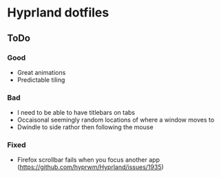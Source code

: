 # Hyprland dotfiles

## ToDo
### Good
 - Great animations
 - Predictable tiling
### Bad
 - I need to be able to have titlebars on tabs
 - Occaisonal seemingly random locations of where a window moves to
 - Dwindle to side rathor then following the mouse
### Fixed
  - Firefox scrollbar fails when you focus another app (https://github.com/hyprwm/Hyprland/issues/1935)
